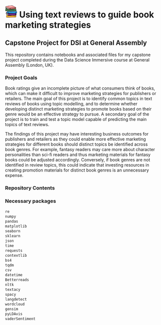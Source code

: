 # <img width="40" src="/Resources/book_stack.jpeg"> Using text reviews to guide book marketing strategies 
## Capstone Project for DSI at General Assembly

This repository contains notebooks and associated files for my capstone project completed during the Data Science Immersive course at General Assembly (London, UK).

### Project Goals
Book ratings give an incomplete picture of what consumers think of books, which can make it difficult to improve marketing strategies for publishers or retailers. The main goal of this project is to identify common topics in text reviews of books using topic modelling, and to determine whether developing distinct marketing strategies to promote books based on their genre would be an effective strategy to pursue. A secondary goal of the project is to train and test a topic model capable of predicting the main topics of text reviews.

The findings of this project may have interesting business outcomes for publishers and retailers as they could enable more effective marketing strategies for different books should distinct topics be identified across book genres. For example, fantasy readers may care more about character personalities than sci-fi readers and thus marketing materials for fantasy books could be adjusted accordingly. Conversely, if book genres are not identified in review topics, this could indicate that investing resources in creating promotion materials for distinct book genres is an unnecessary expense. 

### Repository Contents
    
### Necessary packages
```
re
numpy
pandas
matplotlib
seaborn
sklearn
json
time
requests
contextlib 
bs4 
tqdm 
csv
datetime
Betterreads
nltk
textacy
spacy
langdetect 
wordcloud
gensim
pyLDAvis   
vaderSentiment
```
